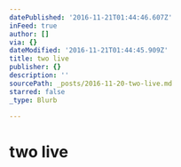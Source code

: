 ```yaml
---
datePublished: '2016-11-21T01:44:46.607Z'
inFeed: true
author: []
via: {}
dateModified: '2016-11-21T01:44:45.909Z'
title: two live
publisher: {}
description: ''
sourcePath: _posts/2016-11-20-two-live.md
starred: false
_type: Blurb

---
```

# two live